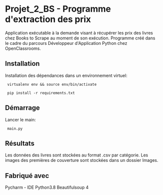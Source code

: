 # Projet_2_BS - Programme d'extraction des prix

Application exécutable à la demande visant à récupérer les prix des livres chez Books to Scrape au moment de son exécution. 
Programme créé dans le cadre du parcours Développeur d'Application Python chez OpenClassrooms.

## Installation

Installation des dépendances dans un environnement virtuel:

`  virtualenv env && source env/bin/activate
`

`  pip install -r requirements.txt
`
  
## Démarrage

Lancer le main:

`  main.py
`
## Résultats

Les données des livres sont stockées au format .csv par catégorie.
Les images des premières de couverture sont stockées dans un dossier Images.

## Fabriqué avec

Pycharm - IDE
Python3.8
Beautifulsoup 4
